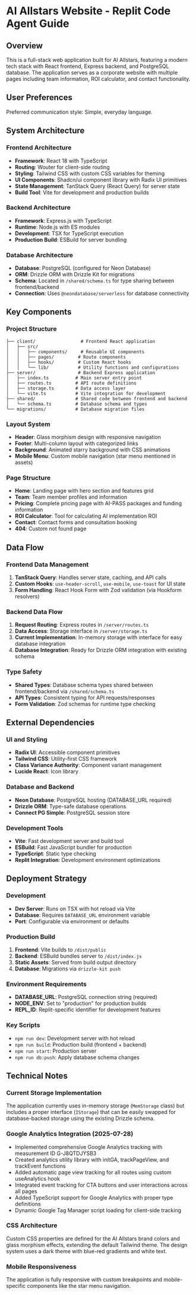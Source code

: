 # AI Allstars Website - Replit Code Agent Guide

## Overview

This is a full-stack web application built for AI Allstars, featuring a modern tech stack with React frontend, Express backend, and PostgreSQL database. The application serves as a corporate website with multiple pages including team information, ROI calculator, and contact functionality.

## User Preferences

Preferred communication style: Simple, everyday language.

## System Architecture

### Frontend Architecture
- **Framework**: React 18 with TypeScript
- **Routing**: Wouter for client-side routing
- **Styling**: Tailwind CSS with custom CSS variables for theming
- **UI Components**: Shadcn/ui component library with Radix UI primitives
- **State Management**: TanStack Query (React Query) for server state
- **Build Tool**: Vite for development and production builds

### Backend Architecture
- **Framework**: Express.js with TypeScript
- **Runtime**: Node.js with ES modules
- **Development**: TSX for TypeScript execution
- **Production Build**: ESBuild for server bundling

### Database Architecture
- **Database**: PostgreSQL (configured for Neon Database)
- **ORM**: Drizzle ORM with Drizzle Kit for migrations
- **Schema**: Located in `/shared/schema.ts` for type sharing between frontend/backend
- **Connection**: Uses `@neondatabase/serverless` for database connectivity

## Key Components

### Project Structure
```
├── client/                 # Frontend React application
│   ├── src/
│   │   ├── components/     # Reusable UI components
│   │   ├── pages/         # Route components
│   │   ├── hooks/         # Custom React hooks
│   │   └── lib/           # Utility functions and configurations
├── server/                # Backend Express application
│   ├── index.ts          # Main server entry point
│   ├── routes.ts         # API route definitions
│   ├── storage.ts        # Data access layer
│   └── vite.ts           # Vite integration for development
├── shared/               # Shared code between frontend and backend
│   └── schema.ts         # Database schema and types
└── migrations/           # Database migration files
```

### Layout System
- **Header**: Glass morphism design with responsive navigation
- **Footer**: Multi-column layout with categorized links
- **Background**: Animated starry background with CSS animations
- **Mobile Menu**: Custom mobile navigation (star menu mentioned in assets)

### Page Structure
- **Home**: Landing page with hero section and features grid
- **Team**: Team member profiles and information
- **Pricing**: Complete pricing page with AI-PASS packages and funding information
- **ROI Calculator**: Tool for calculating AI implementation ROI
- **Contact**: Contact forms and consultation booking
- **404**: Custom not found page

## Data Flow

### Frontend Data Management
1. **TanStack Query**: Handles server state, caching, and API calls
2. **Custom Hooks**: `use-header-scroll`, `use-mobile`, `use-toast` for UI state
3. **Form Handling**: React Hook Form with Zod validation (via Hookform resolvers)

### Backend Data Flow
1. **Request Routing**: Express routes in `/server/routes.ts`
2. **Data Access**: Storage interface in `/server/storage.ts`
3. **Current Implementation**: In-memory storage with interface for easy database integration
4. **Database Integration**: Ready for Drizzle ORM integration with existing schema

### Type Safety
- **Shared Types**: Database schema types shared between frontend/backend via `/shared/schema.ts`
- **API Types**: Consistent typing for API requests/responses
- **Form Validation**: Zod schemas for runtime type checking

## External Dependencies

### UI and Styling
- **Radix UI**: Accessible component primitives
- **Tailwind CSS**: Utility-first CSS framework
- **Class Variance Authority**: Component variant management
- **Lucide React**: Icon library

### Database and Backend
- **Neon Database**: PostgreSQL hosting (DATABASE_URL required)
- **Drizzle ORM**: Type-safe database operations
- **Connect PG Simple**: PostgreSQL session store

### Development Tools
- **Vite**: Fast development server and build tool
- **ESBuild**: Fast JavaScript bundler for production
- **TypeScript**: Static type checking
- **Replit Integration**: Development environment optimizations

## Deployment Strategy

### Development
- **Dev Server**: Runs on TSX with hot reload via Vite
- **Database**: Requires `DATABASE_URL` environment variable
- **Port**: Configurable via environment or defaults

### Production Build
1. **Frontend**: Vite builds to `/dist/public`
2. **Backend**: ESBuild bundles server to `/dist/index.js`
3. **Static Assets**: Served from build output directory
4. **Database**: Migrations via `drizzle-kit push`

### Environment Requirements
- **DATABASE_URL**: PostgreSQL connection string (required)
- **NODE_ENV**: Set to "production" for production builds
- **REPL_ID**: Replit-specific identifier for development features

### Key Scripts
- `npm run dev`: Development server with hot reload
- `npm run build`: Production build (frontend + backend)
- `npm run start`: Production server
- `npm run db:push`: Apply database schema changes

## Technical Notes

### Current Storage Implementation
The application currently uses in-memory storage (`MemStorage` class) but includes a proper interface (`IStorage`) that can be easily swapped for database-backed storage using the existing Drizzle schema.

### Google Analytics Integration (2025-07-28)
- Implemented comprehensive Google Analytics tracking with measurement ID G-J8QTDJYSB3
- Created analytics utility library with initGA, trackPageView, and trackEvent functions
- Added automatic page view tracking for all routes using custom useAnalytics hook
- Integrated event tracking for CTA buttons and user interactions across all pages
- Added TypeScript support for Google Analytics with proper type definitions
- Dynamic Google Tag Manager script loading for client-side tracking

### CSS Architecture
Custom CSS properties are defined for the AI Allstars brand colors and glass morphism effects, extending the default Tailwind theme. The design system uses a dark theme with blue-red gradients and white text.

### Mobile Responsiveness
The application is fully responsive with custom breakpoints and mobile-specific components like the star menu navigation.